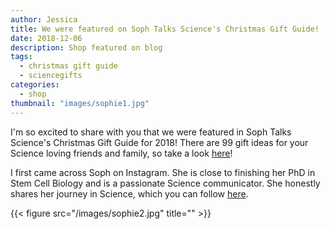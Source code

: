 ```yaml
---
author: Jessica
title: We were featured on Soph Talks Science's Christmas Gift Guide!
date: 2018-12-06
description: Shop featured on blog
tags:
  - christmas gift guide
  - sciencegifts
categories:
  - shop
thumbnail: "images/sophie1.jpg"
---
```

I'm so excited to share with you that we were featured in Soph Talks Science's Christmas Gift Guide for 2018! There are 99 gift ideas for your Science loving friends and family, so take a look [here](https://sophtalksscience.com/2018/12/03/xmas-gift-guide-science-2018/)!

I first came across Soph on Instagram. She is close to finishing her PhD in Stem Cell Biology and is a passionate Science communicator. She honestly shares her journey in Science, which you can follow [here](https://www.instagram.com/soph.talks.science/). 

{{< figure src="/images/sophie2.jpg" title="" >}}

